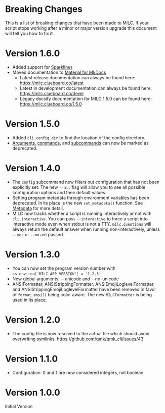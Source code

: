 # Breaking Changes

This is a list of breaking changes that have been made to MILC. If your script stops working after a minor or major version upgrade this document will tell you how to fix it.

# Version 1.6.0

* Added support for [Sparklines](sparklines.md)
* Moved documentation to [Material for MkDocs](https://squidfunk.github.io/mkdocs-material/)
    * Latest release documentation can always be found here: <https://milc.clueboard.co/latest>
    * Latest in development documentation can always be found here: <https://milc.clueboard.co/devel>
    * Legacy docsify documentation for MILC 1.5.0 can be found here: <https://milc.clueboard.co/1.5.0>

# Version 1.5.0

* Added `cli.config_dir` to find the location of the config directory.
* [Arguments](argument_parsing.md#deprecated), [commands](api_milc.md#entrypoint), and [subcommands](api_milc.md#add_subcommand) can now be marked as deprecated.

# Version 1.4.0

* The `config` subcommand now filters out configuration that has not been explicitly set. The new `--all` flag will allow you to see all possible configuration options and their default values.
* Setting program metadata through environment variables has been deprecated. In its place is the new `set_metadata()` function. See [Metadata](metadata.md) for more detail.
* MILC now tracks whether a script is running interactively or not with `cli.interactive`. You can pass `--interactive` to force a script into interactive mode even when stdout is not a TTY. `milc.questions` will always return the default answer when running non-interactively, unless `--yes` or `--no` are passed.

# Version 1.3.0

* You can now set the program version number with `os.environ['MILC_APP_VERSION'] = '1.2.3'`
* New global arguments: --unicode and --no-unicode
* ANSIFormatter, ANSIStrippingFormatter, ANSIEmojiLoglevelFormatter, and ANSIStrippingEmojiLoglevelFormatter have been removed in favor of `format_ansi()` being color aware. The new `MILCFormatter` is being used in its place.

# Version 1.2.0

* The config file is now resolved to the actual file which should avoid overwriting symlinks. <https://github.com/qmk/qmk_cli/issues/43>

# Version 1.1.0

* Configuration: 0 and 1 are now considered integers, not boolean

# Version 1.0.0

Initial Version
